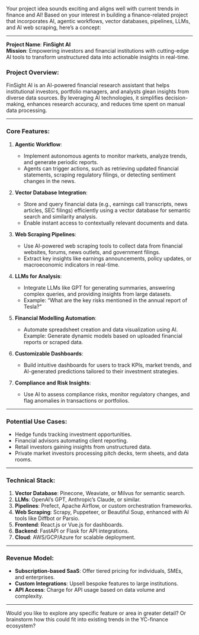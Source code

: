 Your project idea sounds exciting and aligns well with current trends in finance and AI! Based on your interest in building a finance-related project that incorporates AI, agentic workflows, vector databases, pipelines, LLMs, and AI web scraping, here’s a concept:

---

**Project Name**: **FinSight AI**  
**Mission**: Empowering investors and financial institutions with cutting-edge AI tools to transform unstructured data into actionable insights in real-time.

### **Project Overview**:
FinSight AI is an AI-powered financial research assistant that helps institutional investors, portfolio managers, and analysts glean insights from diverse data sources. By leveraging AI technologies, it simplifies decision-making, enhances research accuracy, and reduces time spent on manual data processing.

---

### **Core Features**:

1. **Agentic Workflow**:
   - Implement autonomous agents to monitor markets, analyze trends, and generate periodic reports.
   - Agents can trigger actions, such as retrieving updated financial statements, scraping regulatory filings, or detecting sentiment changes in the news.

2. **Vector Database Integration**:
   - Store and query financial data (e.g., earnings call transcripts, news articles, SEC filings) efficiently using a vector database for semantic search and similarity analysis.
   - Enable instant access to contextually relevant documents and data.

3. **Web Scraping Pipelines**:
   - Use AI-powered web scraping tools to collect data from financial websites, forums, news outlets, and government filings.
   - Extract key insights like earnings announcements, policy updates, or macroeconomic indicators in real-time.

4. **LLMs for Analysis**:
   - Integrate LLMs like GPT for generating summaries, answering complex queries, and providing insights from large datasets.
   - Example: “What are the key risks mentioned in the annual report of Tesla?”

5. **Financial Modelling Automation**:
   - Automate spreadsheet creation and data visualization using AI. Example: Generate dynamic models based on uploaded financial reports or scraped data.

6. **Customizable Dashboards**:
   - Build intuitive dashboards for users to track KPIs, market trends, and AI-generated predictions tailored to their investment strategies.

7. **Compliance and Risk Insights**:
   - Use AI to assess compliance risks, monitor regulatory changes, and flag anomalies in transactions or portfolios.

---

### **Potential Use Cases**:
- Hedge funds tracking investment opportunities.
- Financial advisors automating client reporting.
- Retail investors gaining insights from unstructured data.
- Private market investors processing pitch decks, term sheets, and data rooms.

---

### **Technical Stack**:
1. **Vector Database**: Pinecone, Weaviate, or Milvus for semantic search.
2. **LLMs**: OpenAI’s GPT, Anthropic’s Claude, or similar.
3. **Pipelines**: Prefect, Apache Airflow, or custom orchestration frameworks.
4. **Web Scraping**: Scrapy, Puppeteer, or Beautiful Soup, enhanced with AI tools like Diffbot or Parsio.
5. **Frontend**: React.js or Vue.js for dashboards.
6. **Backend**: FastAPI or Flask for API integrations.
7. **Cloud**: AWS/GCP/Azure for scalable deployment.

---

### **Revenue Model**:
- **Subscription-based SaaS**: Offer tiered pricing for individuals, SMEs, and enterprises.
- **Custom Integrations**: Upsell bespoke features to large institutions.
- **API Access**: Charge for API usage based on data volume and complexity.

---

Would you like to explore any specific feature or area in greater detail? Or brainstorm how this could fit into existing trends in the YC-finance ecosystem?